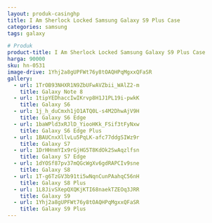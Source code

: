 ```yaml
---
layout: produk-casinghp
title: I Am Sherlock Locked Samsung Galaxy S9 Plus Case
categories: samsung
tags: galaxy

# Produk
product-title: I Am Sherlock Locked Samsung Galaxy S9 Plus Case
harga: 90000
sku: hn-0531
image-drive: 1Yhj2a8gUPFWt76y8tOAQHPqMgxxQFaSR
gallery:
  - url: 1TrOB93NHXR1N9ZbUFwAVZbii_WAlZ2-m
    title: Galaxy Note 8
  - url: 1tipYEDhaccIwIKrvp8H1J1PL19i-pwkK
    title: Galaxy S6
  - url: 1j_h_duCmxh1jO1ATQ0L-s4M2DhwAjV9H
    title: Galaxy S6 Edge
  - url: 1baWPld3xRJlD_YiooHKk_FSif3tFyNxw
    title: Galaxy S6 Edge Plus
  - url: 1BAUCnxXllvLu5PqLK-afc77ddgSIWz9r
    title: Galaxy S7
  - url: 1DrHHnmYIx9rGjHG5T8KdOk2SwAqzlfsn
    title: Galaxy S7 Edge
  - url: 1dYOSf87pv37mQGcWgXv6gdRAPCIv9sne
    title: Galaxy S8
  - url: 1T-g6TzGV3b91ti5wNqnCunPAahqC56nH
    title: Galaxy S8 Plus
  - url: 1L8JivSXepQXQKjKTI68naekTZEOq3JRR
    title: Galaxy S9
  - url: 1Yhj2a8gUPFWt76y8tOAQHPqMgxxQFaSR
    title: Galaxy S9 Plus
---
```

